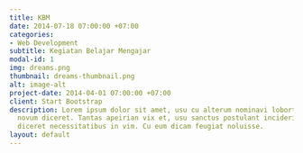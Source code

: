 ```yaml
---
title: KBM
date: 2014-07-18 07:00:00 +07:00
categories:
- Web Development
subtitle: Kegiatan Belajar Mengajar
modal-id: 1
img: dreams.png
thumbnail: dreams-thumbnail.png
alt: image-alt
project-date: 2014-04-01 07:00:00 +07:00
client: Start Bootstrap
description: Lorem ipsum dolor sit amet, usu cu alterum nominavi lobortis. At duo
  novum diceret. Tantas apeirian vix et, usu sanctus postulant inciderint ut, populo
  diceret necessitatibus in vim. Cu eum dicam feugiat noluisse.
layout: default
---
```


